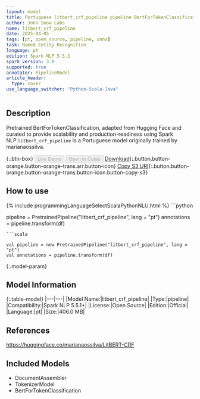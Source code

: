 ```yaml
---
layout: model
title: Portuguese litbert_crf_pipeline pipeline BertForTokenClassification from marianaossilva
author: John Snow Labs
name: litbert_crf_pipeline
date: 2025-04-05
tags: [pt, open_source, pipeline, onnx]
task: Named Entity Recognition
language: pt
edition: Spark NLP 5.5.1
spark_version: 3.0
supported: true
annotator: PipelineModel
article_header:
  type: cover
use_language_switcher: "Python-Scala-Java"
---
```


## Description

Pretrained BertForTokenClassification, adapted from Hugging Face and curated to provide scalability and production-readiness using Spark NLP.`litbert_crf_pipeline` is a Portuguese model originally trained by marianaossilva.

{:.btn-box}
<button class="button button-orange" disabled>Live Demo</button>
<button class="button button-orange" disabled>Open in Colab</button>
[Download](https://s3.amazonaws.com/auxdata.johnsnowlabs.com/public/models/litbert_crf_pipeline_pt_5.5.1_3.0_1743851215758.zip){:.button.button-orange.button-orange-trans.arr.button-icon}
[Copy S3 URI](s3://auxdata.johnsnowlabs.com/public/models/litbert_crf_pipeline_pt_5.5.1_3.0_1743851215758.zip){:.button.button-orange.button-orange-trans.button-icon.button-copy-s3}

## How to use



<div class="tabs-box" markdown="1">
{% include programmingLanguageSelectScalaPythonNLU.html %}
```python

pipeline = PretrainedPipeline("litbert_crf_pipeline", lang = "pt")
annotations =  pipeline.transform(df)   

```
```scala

val pipeline = new PretrainedPipeline("litbert_crf_pipeline", lang = "pt")
val annotations = pipeline.transform(df)

```
</div>

{:.model-param}
## Model Information

{:.table-model}
|---|---|
|Model Name:|litbert_crf_pipeline|
|Type:|pipeline|
|Compatibility:|Spark NLP 5.5.1+|
|License:|Open Source|
|Edition:|Official|
|Language:|pt|
|Size:|406.0 MB|

## References

https://huggingface.co/marianaossilva/LitBERT-CRF

## Included Models

- DocumentAssembler
- TokenizerModel
- BertForTokenClassification